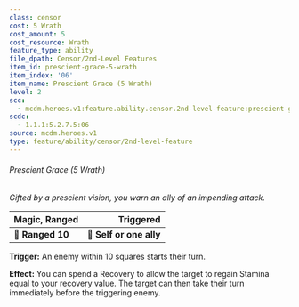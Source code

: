 ```yaml
---
class: censor
cost: 5 Wrath
cost_amount: 5
cost_resource: Wrath
feature_type: ability
file_dpath: Censor/2nd-Level Features
item_id: prescient-grace-5-wrath
item_index: '06'
item_name: Prescient Grace (5 Wrath)
level: 2
scc:
  - mcdm.heroes.v1:feature.ability.censor.2nd-level-feature:prescient-grace-5-wrath
scdc:
  - 1.1.1:5.2.7.5:06
source: mcdm.heroes.v1
type: feature/ability/censor/2nd-level-feature
---
```


###### Prescient Grace (5 Wrath)

*Gifted by a prescient vision, you warn an ally of an impending attack.*

| **Magic, Ranged** |           **Triggered** |
| ----------------- | ----------------------: |
| **📏 Ranged 10**  | **🎯 Self or one ally** |

**Trigger:** An enemy within 10 squares starts their turn.

**Effect:** You can spend a Recovery to allow the target to regain Stamina equal to your recovery value. The target can then take their turn immediately before the triggering enemy.
